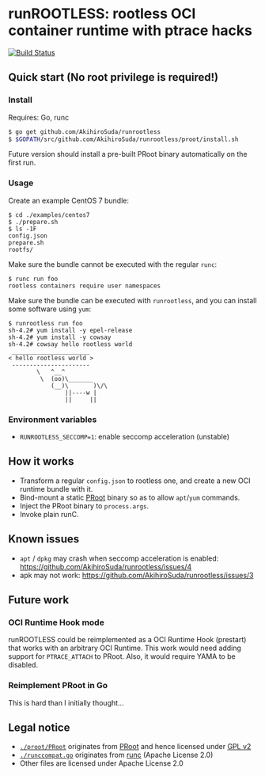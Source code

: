 # runROOTLESS: rootless OCI container runtime with ptrace hacks

[![Build Status](https://travis-ci.org/AkihiroSuda/runrootless.svg)](https://travis-ci.org/AkihiroSuda/runrootless)

## Quick start (No root privilege is required!)

### Install

Requires: Go, runc

```bash
$ go get github.com/AkihiroSuda/runrootless
$ $GOPATH/src/github.com/AkihiroSuda/runrootless/proot/install.sh
```

Future version should install a pre-built PRoot binary automatically on the first run.

### Usage

Create an example CentOS 7 bundle:

```
$ cd ./examples/centos7
$ ./prepare.sh
$ ls -1F
config.json
prepare.sh
rootfs/
```

Make sure the bundle cannot be executed with the regular `runc`:

```
$ runc run foo
rootless containers require user namespaces
```

Make sure the bundle can be executed with `runrootless`, and you can install some software using `yum`:

```
$ runrootless run foo
sh-4.2# yum install -y epel-release
sh-4.2# yum install -y cowsay
sh-4.2# cowsay hello rootless world
 ______________________
< hello rootless world >
 ----------------------
        \   ^__^
         \  (oo)\_______
            (__)\       )\/\
                ||----w |
                ||     ||
```

### Environment variables

- `RUNROOTLESS_SECCOMP=1`: enable seccomp acceleration (unstable)

## How it works

- Transform a regular `config.json` to rootless one, and create a new OCI runtime bundle with it.
- Bind-mount a static [PRoot](proot) binary so as to allow `apt`/`yum` commands.
- Inject the PRoot binary to `process.args`.
- Invoke plain runC.

## Known issues

- `apt` / `dpkg` may crash when seccomp acceleration is enabled: https://github.com/AkihiroSuda/runrootless/issues/4
- apk may not work: https://github.com/AkihiroSuda/runrootless/issues/3

## Future work

### OCI Runtime Hook mode

runROOTLESS could be reimplemented as a OCI Runtime Hook (prestart) that works with an arbitrary OCI Runtime.
This work would need adding support for `PTRACE_ATTACH` to PRoot.
Also, it would require YAMA to be disabled.

### Reimplement PRoot in Go

This is hard than I initially thought...

## Legal notice

- [`./proot/PRoot`](./proot/PRoot) originates from [PRoot](https://github.com/proot-me/PRoot) and hence licensed under [GPL v2](./proot/PRoot/COPYING)
- [`./runccompat.go`](./runccompat.go) originates from [runc](https://github.com/opencontainers/runc) (Apache License 2.0)
- Other files are licensed under Apache License 2.0
